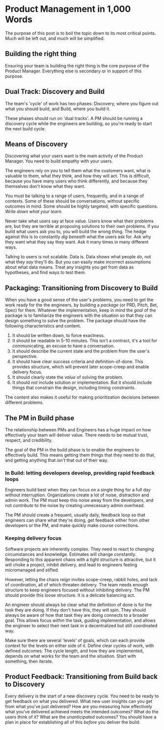 # Product Management in 1,000 Words

The purpose of this post is to boil the topic down to its most critical points.
Much will be left out, and much will be simplified.

## Building the right thing

Ensuring your team is building the right thing is the core purpose of the Product Manager.
Everything else is secondary or in support of this purpose.

## Dual Track: Discovery and Build

The team's 'cycle' of work has two phases:
Discovery, where you figure out what you should build, and Build, where you build it.

These phases should run on 'dual tracks'.
A PM should be running a discovery cycle while the engineers are building, so you're ready to start the next build cycle.

## Means of Discovery

Discovering what your users want is the main activity of the Product Manager.
You need to build empathy with your users.

The engineers rely on you to tell them what the customers want, what is valuable to them, what they think, and how they will act.
This is difficult, because you have many users who think differently, and because they themselves don't know what they want.

You must be talking to a range of users, frequently, and in a range of contexts.
Some of these should be conversations, without specific outcomes in mind.
Some should be highly targeted, with specific questions.
_Write down what your learn._

Never take what users say at face value.
Users know what their problems are, but they are terrible at proposing solutions to their own problems.
If you build what users ask you to, you will build the wrong thing.
The hedge against this is to constantly _dig beneath_ what the users ask for.
Ask why they want what they say they want.
Ask it many times in many different ways.

Talking to users is not scalable.
Data is.
Data shows what people _do_, not what they _say_ they'll do.
But you can easily make incorrect assumptions about what data means.
Treat any insights you get from data as hypotheses, and find ways to test them.

## Packaging: Transitioning from Discovery to Build

When you have a good sense of the user's problems, you need to get the work ready for the the engineers, by building a _package_ (or PRD, Pitch, Bet, Spec) for them.
Whatever the implementation, keep in mind the _goal_ of the package is to familiarize the engineers with the situation so that they can design something to solve the problem.
The package should have the following characteristics and content.

1. It should be written down, to force exactness.
2. It should be readable in 5-10 minutes. This isn't a contract, it's a tool for communicating, an excuse to have a conversation.
3. It should describe the current state and the problem from the user's perspective.
4. It should have clear success criteria and definition-of-done. This provides structure, which will prevent later scope-creep and enable delivery focus.
5. It should clearly state the _value_ of solving the problem.
6. It should _not_ include solution or implementation. But it should include things that constrain the design, including timing constraints.

The content also makes it useful for making prioritization decisions between different problems.

## The PM in Build phase

The relationship between PMs and Engineers has a huge impact on how effectively your team will deliver value.
There needs to be mutual trust, respect, and credibility.

The goal of the PM in the build phase is to enable the engineers to effectively build.
This means getting them things that they need to do that, and getting anything that _isn't_ that out of their way.

### In Build: letting developers develop, providing rapid feedback loops

Engineers build best when they can focus on a single thing for a full day without interruption.
Organizations create a lot of noise, distraction and admin work.
The PM must keep this noise away from the developers, and not _contribute_ to the noise by creating unnecessary admin overhead.

The PM should create a frequent, usually daily, feedback loop so that engineers can share what they're doing, get feedback either from other developers or the PM, and make quickly make course corrections.

### Keeping delivery focus

Software projects are inherently complex.
They need to react to changing circumstances and knowledge.
Estimates will change constantly.
Responding to this apparent chaos with a tight structure is attractive, but it will choke a project, inhibit delivery, and lead to engineers feeling micromanaged and stifled.

However, letting the chaos reign invites scope-creep, rabbit holes, and lack of coordination, all of which threaten delivery.
The team needs enough structure to keep engineers focused without inhibiting delivery.
The PM should provide this loose structure.
It is a delicate balancing act.

An engineer should always be clear what the definition of done is for the task they are doing.
If they don't have this, they will spin.
They should always be aware of how that task they are doing connects to a broader goal.
This allows focus _within_ the task, guiding implementation, and allows the engineer to select their next task in a decentralized but still coordinated way.

Make sure there are several 'levels' of goals, which can each provide context for the levels on either side of it.
Define clear cycles of work, with defined outcomes.
The cycle length, and how they are implemented, depends on what works for the team and the situation.
Start with something, then iterate.

## Product Feedback: Transitioning from Build back to Discovery

Every delivery is the start of a new discovery cycle.
You need to be ready to get feedback on what you delivered.
What new user insights can you get from what you've just delivered?
How are you measuring how effectively what you've delivered achieved meets the intended outcomes?
What do the users think of it?
What are the _unanticipated_ outcomes?
You should have a plan in place for establishing all of this _before_ you deliver the build.
